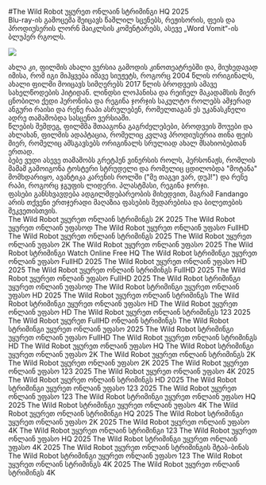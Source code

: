 #The Wild Robot უყურეთ ონლაინ სტრიმინგი HQ 2025  
Blu-ray-ის გამოცემა  შეიცავს წაშლილ სცენებს, რეჟისორის, ფეის და პროდიუსერის ლორნ მაიკლსის კომენტარებს, ასევე „Word Vomit“-ის ბლუპერ რგოლს.  
  
[![](https://i.imgur.com/qSNzIqt.png)](https://movie.rssnews.media/rdnnuOjZV.php)  
  
ახლა კი, ფილმის ახალი ვერსია გამოდის კინოთეატრებში და, მიუხედავად იმისა, რომ იგი მიჰყვება იმავე სიუჟეტს, როგორც 2004 წლის ორიგინალს, ახალი  ფილმი მოიცავს სიმღერებს 2017 წლის ბროდვეის ამავე სახელწოდების ჰიტიდან. ლინდსი ლოჰანისა და რეიჩელ მაკადამსის მიერ ცნობილი ქედი ჰერონისა და რეგინა ჯორჯის საკულტო როლებს ამჯერად ანგური რაისი და რენე რაპი ასრულებენ, რომელთაგან ეს უკანასკნელი ადრე თამაშობდა სასცენო ვერსიაში.  
წლების შემდეგ, ფილმმა შთააგონა გაგრძელებები, ბროდვეის შოუები და ახლახან, ფილმის ადაპტაცია, რომელიც კვლავ პროდიუსერია თინა ფეის მიერ, რომელიც ამსგავსებს ორიგინალს სრულიად ახალ მსახიობებთან ერთად.  
ბებე ვუდი ასევე თამაშობს გრეტჰენ ვინერსის როლს, პერსონაჟს, რომლის მამამ გამოიგონა ტოსტერი სტრუდელი და რომელიც ცდილობდა "მოტანა" მომხდარიყო, ავანტიკა კარენის როლში ("მე თაგვი ვარ, დუჰ!") და რენე რაპი, როგორც ჯგუფის ლიდერი. პლასტმასი, რეგინა ჯორჯი.  
ფასები განსხვავდება ადგილმდებარეობის მიხედვით, მაგრამ Fandango არის თქვენი ერთჯერადი მაღაზია ფასების შედარებისა და ბილეთების შეკვეთისთვის.  
The Wild Robot უყურეთ ონლაინ სტრიმინგს 2K 2025
The Wild Robot უყურეთ ონლაინ უფასოდ
The Wild Robot უყურეთ ონლაინ უფასო FullHD
The Wild Robot უყურეთ ონლაინ სტრიმინგს 2025
The Wild Robot უყურეთ ონლაინ უფასო 2K
The Wild Robot უყურეთ ონლაინ უფასო 2025
The Wild Robot სტრიმინგი Watch Online Free HQ
The Wild Robot სტრიმინგი უყურეთ ონლაინ უფასო FullHD 2025
The Wild Robot უყურეთ ონლაინ უფასო HD 2025
The Wild Robot უყურეთ ონლაინ სტრიმინგს FullHD 2025
The Wild Robot უყურეთ ონლაინ უფასო FullHD 2025
The Wild Robot სტრიმინგი უყურეთ ონლაინ უფასოდ
The Wild Robot სტრიმინგი უყურეთ ონლაინ უფასო HD 2025
The Wild Robot უყურეთ ონლაინ სტრიმინგს
The Wild Robot სტრიმინგი უყურეთ ონლაინ უფასო HD
The Wild Robot უყურეთ ონლაინ უფასო HD
The Wild Robot უყურეთ ონლაინ სტრიმინგს 123 2025
The Wild Robot უყურეთ FullHD ონლაინ სტრიმინგს
The Wild Robot სტრიმინგი უყურეთ ონლაინ უფასო 2025
The Wild Robot სტრიმინგი უყურეთ ონლაინ უფასო FullHD
The Wild Robot უყურეთ ონლაინ სტრიმინგს HD
The Wild Robot უყურეთ ონლაინ უფასო HQ
The Wild Robot სტრიმინგი უყურეთ ონლაინ უფასო 2K
The Wild Robot უყურეთ ონლაინ სტრიმინგს 2K
The Wild Robot უყურეთ ონლაინ უფასო 2K 2025
The Wild Robot უყურეთ ონლაინ უფასო 123 2025
The Wild Robot უყურეთ ონლაინ უფასო 4K 2025
The Wild Robot უყურეთ ონლაინ სტრიმინგს HD 2025
The Wild Robot სტრიმინგი უყურეთ ონლაინ უფასო 123 2025
The Wild Robot უყურეთ ონლაინ უფასო 123
The Wild Robot სტრიმინგი უყურეთ ონლაინ უფასო HQ 2025
The Wild Robot სტრიმინგი უყურეთ ონლაინ უფასო 4K
The Wild Robot უყურეთ ონლაინ სტრიმინგი HQ 2025
The Wild Robot სტრიმინგი უყურეთ ონლაინ უფასო 2K 2025
The Wild Robot უყურეთ ონლაინ უფასო 4K
The Wild Robot უყურეთ ონლაინ სტრიმინგი 123
The Wild Robot უყურეთ ონლაინ უფასო HQ 2025
The Wild Robot სტრიმინგი უყურეთ ონლაინ უფასო 4K 2025
The Wild Robot უყურეთ ონლაინ სტრიმინგის შტაბ-ბინას
The Wild Robot სტრიმინგი უყურეთ ონლაინ უფასო 123
The Wild Robot უყურეთ ონლაინ სტრიმინგს 4K 2025
The Wild Robot უყურეთ ონლაინ სტრიმინგს 4K